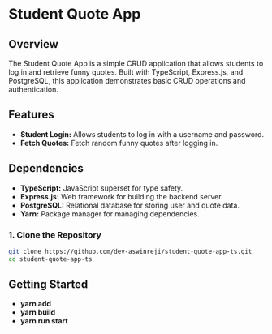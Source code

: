 # Student Quote App

## Overview

The Student Quote App is a simple CRUD application that allows students to log in and retrieve funny quotes. Built with TypeScript, Express.js, and PostgreSQL, this application demonstrates basic CRUD operations and authentication.

## Features

- **Student Login:** Allows students to log in with a username and password.
- **Fetch Quotes:** Fetch random funny quotes after logging in.

## Dependencies

- **TypeScript:** JavaScript superset for type safety.
- **Express.js:** Web framework for building the backend server.
- **PostgreSQL:** Relational database for storing user and quote data.
- **Yarn:** Package manager for managing dependencies.

### 1. Clone the Repository

```bash
git clone https://github.com/dev-aswinreji/student-quote-app-ts.git
cd student-quote-app-ts
```
## Getting Started

- **yarn add** 
- **yarn build**  
- **yarn run start**


